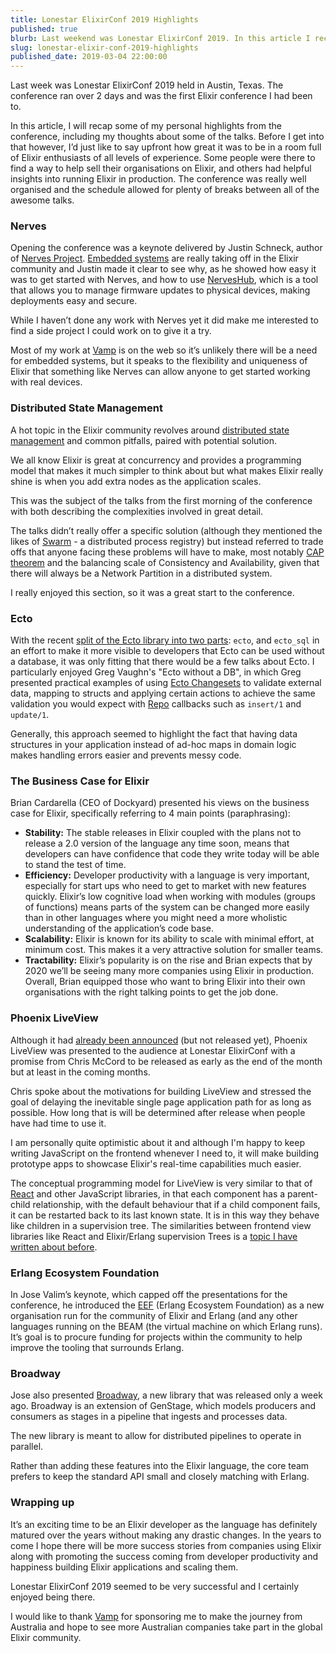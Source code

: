 ```yaml
---
title: Lonestar ElixirConf 2019 Highlights 
published: true
blurb: Last weekend was Lonestar ElixirConf 2019. In this article I recap some of my personal highlights and favourite presentations from the conference.
slug: lonestar-elixir-conf-2019-highlights
published_date: 2019-03-04 22:00:00
---
```


Last week was Lonestar ElixirConf 2019 held in Austin, Texas. The conference ran over 2 days and was the first Elixir conference I had been to.

In this article, I will recap some of my personal highlights from the conference, including my thoughts about some of the talks. Before I get into that however, I’d just like to say upfront how great it was to be in a room full of Elixir enthusiasts of all levels of experience. Some people were there to find a way to help sell their organisations on Elixir, and others had helpful insights into running Elixir in production. The conference was really well organised and the schedule allowed for plenty of breaks between all of the awesome talks.

### Nerves
Opening the conference was a keynote delivered by Justin Schneck, author of [Nerves Project](https://nerves-project.org/). [Embedded systems](https://embedded-elixir.com) are really taking off in the Elixir community and Justin made it clear to see why, as he showed how easy it was to get started with Nerves, and how to use [NervesHub](https://www.nerves-hub.org), which is a tool that allows you to manage firmware updates to physical devices, making deployments easy and secure.

While I haven’t done any work with Nerves yet it did make me interested to find a side project I could work on to give it a try.

Most of my work at [Vamp](https://vamp.me) is on the web so it’s unlikely there will be a need for embedded systems, but it speaks to the flexibility and uniqueness of Elixir that something like Nerves can allow anyone to get started working with real devices.

### Distributed State Management
A hot topic in the Elixir community revolves around [distributed state management](https://dockyard.com/blog/2018/11/07/the-distributed-state-of-things-new-elixir-library-enhances-development) and common pitfalls, paired with potential solution.

We all know Elixir is great at concurrency and provides a programming model that makes it much simpler to think about but what makes Elixir really shine is when you add extra nodes as the application scales.

This was the subject of the talks from the first morning of the conference with both describing the complexities involved in great detail.

The talks didn’t really offer a specific solution (although they mentioned the likes of [Swarm](https://github.com/bitwalker/swarm) - a distributed process registry) but instead referred to trade offs that anyone facing these problems will have to make, most notably [CAP theorem](https://en.wikipedia.org/wiki/CAP_theorem) and the balancing scale of Consistency and Availability, given that there will always be a Network Partition in a distributed system.

I really enjoyed this section, so it was a great start to the conference.

### Ecto
With the recent [split of the Ecto library into two parts](http://blog.plataformatec.com.br/2018/10/a-sneak-peek-at-ecto-3-0-breaking-changes): `ecto`, and `ecto_sql` in an effort to make it more visible to developers that Ecto can be used without a database, it was only fitting that there would be a few talks about Ecto. I particularly enjoyed Greg Vaughn's "Ecto without a DB", in which Greg presented  practical examples of using [Ecto Changesets](https://hexdocs.pm/ecto/Ecto.Changeset.html) to validate external data, mapping to structs and applying certain actions to achieve the same validation you would expect with [Repo](https://hexdocs.pm/ecto/Ecto.Repo.html) callbacks such as `insert/1` and `update/1`.

Generally, this approach seemed to highlight the fact that having data structures in your application instead of ad-hoc maps in domain logic makes handling errors easier and prevents messy code.

### The Business Case for Elixir
Brian Cardarella (CEO of Dockyard) presented his views on the business case for Elixir, specifically referring to 4 main points (paraphrasing):

- **Stability:** The stable releases in Elixir coupled with the plans not to release a 2.0 version of the language any time soon, means that developers can have confidence that code they write today will be able to stand the test of time.
- **Efficiency:** Developer productivity with a language is very important, especially for start ups who need to get to market with new features quickly. Elixir’s low cognitive load when working with modules (groups of functions) means parts of the system can be changed more easily than in other languages where you might need a more wholistic understanding of the application’s code base.
- **Scalability:** Elixir is known for its ability to scale with minimal effort, at minimum cost. This makes it a very attractive solution for smaller teams.
- **Tractability:** Elixir’s popularity is on the rise and Brian expects that by 2020 we’ll be seeing many more companies using Elixir in production.
Overall, Brian equipped those who want to bring Elixir into their own organisations with the right talking points to get the job done.

### Phoenix LiveView
Although it had [already been announced](https://dockyard.com/blog/2018/12/12/phoenix-liveview-interactive-real-time-apps-no-need-to-write-javascript) (but not released yet), Phoenix LiveView was presented to the audience at Lonestar ElixirConf with a promise from Chris McCord to be released as early as the end of the month but at least in the coming months.

Chris spoke about the motivations for building LiveView and stressed the goal of delaying the inevitable single page application path for as long as possible. How long that is will be determined after release when people have had time to use it.

I am personally quite optimistic about it and although I'm happy to keep writing JavaScript on the frontend whenever I need to, it will make building prototype apps to showcase Elixir's real-time capabilities much easier.

The conceptual programming model for LiveView is very similar to that of [React](https://reactjs.org) and other JavaScript libraries, in that each component has a parent-child relationship, with the default behaviour that if a child component fails, it can be restarted back to its last known state. It is in this way they behave like children in a supervision tree. The similarities between frontend view libraries like React and Elixir/Erlang supervision Trees is a [topic I have written about before](https://www.jackmarchant.com/articles/a-comparison-of-elixir-supervision-trees-and-react-component-trees).

### Erlang Ecosystem Foundation
In Jose Valim’s keynote, which capped off the presentations for the conference, he introduced the [EEF](https://erlef.org) (Erlang Ecosystem Foundation) as a new organisation run for the community of Elixir and Erlang (and any other languages running on the BEAM (the virtual machine on which Erlang runs). It’s goal is to procure funding for projects within the community to help improve the tooling that surrounds Erlang.

### Broadway
Jose also presented [Broadway](http://blog.plataformatec.com.br/2019/02/announcing-broadway), a new library that was released only a week ago. Broadway is an extension of GenStage, which models producers and consumers as stages in a pipeline that ingests and processes data.

The new library is meant to allow for distributed pipelines to operate in parallel.

Rather than adding these features into the Elixir language, the core team prefers to keep the standard API small and closely matching with Erlang.

### Wrapping up

It’s an exciting time to be an Elixir developer as the language has definitely matured over the years without making any drastic changes. In the years to come I hope there will be more success stories from companies using Elixir along with promoting the success coming from developer productivity and happiness building Elixir applications and scaling them.

Lonestar ElixirConf 2019 seemed to be very successful and I certainly enjoyed being there.

I would like to thank [Vamp](https://vamp.me) for sponsoring me to make the journey from Australia and hope to see more Australian companies take part in the global Elixir community.
